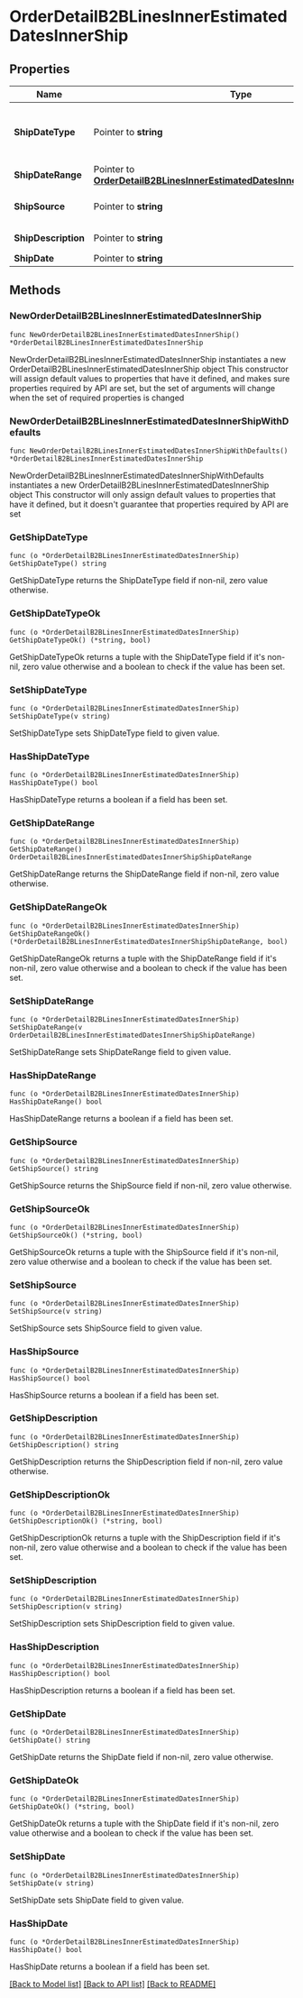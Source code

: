 # OrderDetailB2BLinesInnerEstimatedDatesInnerShip

## Properties

Name | Type | Description | Notes
------------ | ------------- | ------------- | -------------
**ShipDateType** | Pointer to **string** | Date type. Example Single or multiple dates. | [optional] 
**ShipDateRange** | Pointer to [**OrderDetailB2BLinesInnerEstimatedDatesInnerShipShipDateRange**](OrderDetailB2BLinesInnerEstimatedDatesInnerShipShipDateRange.md) |  | [optional] 
**ShipSource** | Pointer to **string** | Source of the shipment. | [optional] 
**ShipDescription** | Pointer to **string** | Shipment description. | [optional] 
**ShipDate** | Pointer to **string** | Ship date. | [optional] 

## Methods

### NewOrderDetailB2BLinesInnerEstimatedDatesInnerShip

`func NewOrderDetailB2BLinesInnerEstimatedDatesInnerShip() *OrderDetailB2BLinesInnerEstimatedDatesInnerShip`

NewOrderDetailB2BLinesInnerEstimatedDatesInnerShip instantiates a new OrderDetailB2BLinesInnerEstimatedDatesInnerShip object
This constructor will assign default values to properties that have it defined,
and makes sure properties required by API are set, but the set of arguments
will change when the set of required properties is changed

### NewOrderDetailB2BLinesInnerEstimatedDatesInnerShipWithDefaults

`func NewOrderDetailB2BLinesInnerEstimatedDatesInnerShipWithDefaults() *OrderDetailB2BLinesInnerEstimatedDatesInnerShip`

NewOrderDetailB2BLinesInnerEstimatedDatesInnerShipWithDefaults instantiates a new OrderDetailB2BLinesInnerEstimatedDatesInnerShip object
This constructor will only assign default values to properties that have it defined,
but it doesn't guarantee that properties required by API are set

### GetShipDateType

`func (o *OrderDetailB2BLinesInnerEstimatedDatesInnerShip) GetShipDateType() string`

GetShipDateType returns the ShipDateType field if non-nil, zero value otherwise.

### GetShipDateTypeOk

`func (o *OrderDetailB2BLinesInnerEstimatedDatesInnerShip) GetShipDateTypeOk() (*string, bool)`

GetShipDateTypeOk returns a tuple with the ShipDateType field if it's non-nil, zero value otherwise
and a boolean to check if the value has been set.

### SetShipDateType

`func (o *OrderDetailB2BLinesInnerEstimatedDatesInnerShip) SetShipDateType(v string)`

SetShipDateType sets ShipDateType field to given value.

### HasShipDateType

`func (o *OrderDetailB2BLinesInnerEstimatedDatesInnerShip) HasShipDateType() bool`

HasShipDateType returns a boolean if a field has been set.

### GetShipDateRange

`func (o *OrderDetailB2BLinesInnerEstimatedDatesInnerShip) GetShipDateRange() OrderDetailB2BLinesInnerEstimatedDatesInnerShipShipDateRange`

GetShipDateRange returns the ShipDateRange field if non-nil, zero value otherwise.

### GetShipDateRangeOk

`func (o *OrderDetailB2BLinesInnerEstimatedDatesInnerShip) GetShipDateRangeOk() (*OrderDetailB2BLinesInnerEstimatedDatesInnerShipShipDateRange, bool)`

GetShipDateRangeOk returns a tuple with the ShipDateRange field if it's non-nil, zero value otherwise
and a boolean to check if the value has been set.

### SetShipDateRange

`func (o *OrderDetailB2BLinesInnerEstimatedDatesInnerShip) SetShipDateRange(v OrderDetailB2BLinesInnerEstimatedDatesInnerShipShipDateRange)`

SetShipDateRange sets ShipDateRange field to given value.

### HasShipDateRange

`func (o *OrderDetailB2BLinesInnerEstimatedDatesInnerShip) HasShipDateRange() bool`

HasShipDateRange returns a boolean if a field has been set.

### GetShipSource

`func (o *OrderDetailB2BLinesInnerEstimatedDatesInnerShip) GetShipSource() string`

GetShipSource returns the ShipSource field if non-nil, zero value otherwise.

### GetShipSourceOk

`func (o *OrderDetailB2BLinesInnerEstimatedDatesInnerShip) GetShipSourceOk() (*string, bool)`

GetShipSourceOk returns a tuple with the ShipSource field if it's non-nil, zero value otherwise
and a boolean to check if the value has been set.

### SetShipSource

`func (o *OrderDetailB2BLinesInnerEstimatedDatesInnerShip) SetShipSource(v string)`

SetShipSource sets ShipSource field to given value.

### HasShipSource

`func (o *OrderDetailB2BLinesInnerEstimatedDatesInnerShip) HasShipSource() bool`

HasShipSource returns a boolean if a field has been set.

### GetShipDescription

`func (o *OrderDetailB2BLinesInnerEstimatedDatesInnerShip) GetShipDescription() string`

GetShipDescription returns the ShipDescription field if non-nil, zero value otherwise.

### GetShipDescriptionOk

`func (o *OrderDetailB2BLinesInnerEstimatedDatesInnerShip) GetShipDescriptionOk() (*string, bool)`

GetShipDescriptionOk returns a tuple with the ShipDescription field if it's non-nil, zero value otherwise
and a boolean to check if the value has been set.

### SetShipDescription

`func (o *OrderDetailB2BLinesInnerEstimatedDatesInnerShip) SetShipDescription(v string)`

SetShipDescription sets ShipDescription field to given value.

### HasShipDescription

`func (o *OrderDetailB2BLinesInnerEstimatedDatesInnerShip) HasShipDescription() bool`

HasShipDescription returns a boolean if a field has been set.

### GetShipDate

`func (o *OrderDetailB2BLinesInnerEstimatedDatesInnerShip) GetShipDate() string`

GetShipDate returns the ShipDate field if non-nil, zero value otherwise.

### GetShipDateOk

`func (o *OrderDetailB2BLinesInnerEstimatedDatesInnerShip) GetShipDateOk() (*string, bool)`

GetShipDateOk returns a tuple with the ShipDate field if it's non-nil, zero value otherwise
and a boolean to check if the value has been set.

### SetShipDate

`func (o *OrderDetailB2BLinesInnerEstimatedDatesInnerShip) SetShipDate(v string)`

SetShipDate sets ShipDate field to given value.

### HasShipDate

`func (o *OrderDetailB2BLinesInnerEstimatedDatesInnerShip) HasShipDate() bool`

HasShipDate returns a boolean if a field has been set.


[[Back to Model list]](../README.md#documentation-for-models) [[Back to API list]](../README.md#documentation-for-api-endpoints) [[Back to README]](../README.md)


